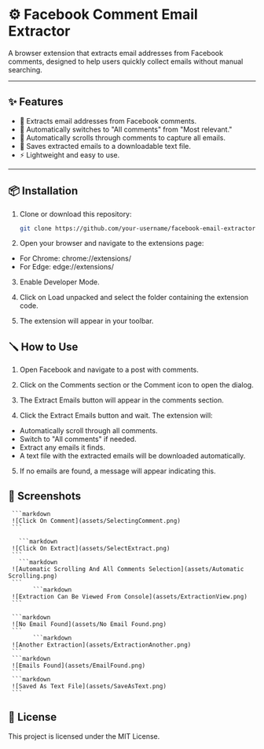# ⚙ Facebook Comment Email Extractor

A browser extension that extracts email addresses from Facebook comments, designed to help users quickly collect emails without manual searching.

---

## ✨ Features
- 📧 Extracts email addresses from Facebook comments.
- 🔄 Automatically switches to "All comments" from "Most relevant."
- 🔽 Automatically scrolls through comments to capture all emails.
- 💾 Saves extracted emails to a downloadable text file.
- ⚡ Lightweight and easy to use.

---

## 📦 Installation

1. Clone or download this repository:
   ```bash
   git clone https://github.com/your-username/facebook-email-extractor.git

2. Open your browser and navigate to the extensions page:
- For Chrome: chrome://extensions/
- For Edge: edge://extensions/

3. Enable Developer Mode.

4. Click on Load unpacked and select the folder containing the extension code.

5. The extension will appear in your toolbar.

## 🪛 How to Use

1. Open Facebook and navigate to a post with comments.

2. Click on the Comments section or the Comment icon to open the dialog.

3. The Extract Emails button will appear in the comments section.

4. Click the Extract Emails button and wait. The extension will:

- Automatically scroll through all comments.
- Switch to "All comments" if needed.
- Extract any emails it finds.
- A text file with the extracted emails will be downloaded automatically.

5. If no emails are found, a message will appear indicating this.

## 📸 Screenshots

     ```markdown
     ![Click On Comment](assets/SelectingComment.png)
     ```

       ```markdown
     ![Click On Extract](assets/SelectExtract.png)
     ```
       ```markdown
     ![Automatic Scrolling And All Comments Selection](assets/Automatic Scrolling.png)
     ```
           ```markdown
     ![Extraction Can Be Viewed From Console](assets/ExtractionView.png)
     ```

     ```markdown
     ![No Email Found](assets/No Email Found.png)
     ```
           ```markdown
     ![Another Extraction](assets/ExtractionAnother.png)
     ```
     ```markdown
     ![Emails Found](assets/EmailFound.png)
     ```
     ```markdown
     ![Saved As Text File](assets/SaveAsText.png)
     ```



## 📄 License
This project is licensed under the MIT License.


